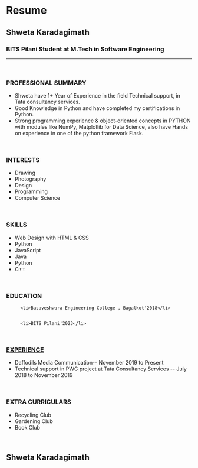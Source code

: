 
<!DOCTYPE html>
<html>
<head>
<link rel="stylesheet" href="style.css">
</head>
<body>
<div id="header"></div>
<div class="left"></div>
<div class="stuff">
  <br><br>
  <h1>Resume</h1>
  <h2>Shweta Karadagimath</h2>
  <h3>BITS Pilani Student at M.Tech in Software Engineering</h3>
  <hr />
  <br>
  <p class="head"><h3>PROFESSIONAL SUMMARY</h3></p>
  <ul>
    <li>Shweta have 1+ Year of Experience in the field Technical support, in Tata consultancy services.</li>
    <li>Good Knowledge in Python and have completed my certifications in Python.</li>
    <li>Strong programming experience & object-oriented concepts in PYTHON with modules like NumPy, Matplotlib for Data Science, also have Hands on experience in one of the python framework Flask.</li>
  
  </ul>
  <br>
  <p class="head"><h3>INTERESTS</h3></p>
  <ul>
    <li>Drawing</li>
    <li>Photography</li>
    <li>Design</li>
    <li>Programming</li>
    <li>Computer Science</li>
  </ul><br>
  <p class="head"><h3>SKILLS</h3></p>
  <ul>
    <li>Web Design with HTML & CSS</li>
    <li>Python</li>
    <li>JavaScript</li>
    <li>Java</li>
    <li>Python</li>
    <li>C++</li>
  </ul><br>
  <p class="head"><h3>EDUCATION</h3></p>
  <ul>
    
    
      <li>Basaveshwara Engineering College , Bagalkot'2018</li>
    
    
      <li>BITS Pilani'2023</li>
    
  </ul><br>
  <p class="head"><u><h3>EXPERIENCE</h3></u></p>
  <ul>
    <li>Daffodils Media Communication--  November 2019 to Present</li>
    <li>Technical support in PWC project at Tata Consultancy Services --  July 2018 to November 2019</li>
  </ul><br>
  <p class="head"><h3>EXTRA CURRICULARS</h3></p>
  <ul>
    <li>Recycling Club</li>
    <li>Gardening Club</li>
    <li>Book Club</li>
  </ul><br>
</div>
<div class="right"></div>
<div id="footer">
  <h2 id="name">Shweta Karadagimath</h2>
</div>
</body>
</html>
